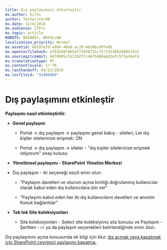 ```yaml
---
title: Dış paylaşımını etkinleştir
ms.author: kirks
author: Techwriter40
ms.date: 12/4/2018
ms.audience: ITPro
ms.topic: article
ROBOTS: NOINDEX, NOFOLLOW
localization_priority: Normal
ms.assetid: 4d197afd-e806-40ad-ac20-4b10bc497edb
ms.openlocfilehash: e7b1b58f0b5bf73d50721cf2715b366280867431
ms.sourcegitcommit: 9d78905c512192ffc4675468abd2efc5f2e4baf4
ms.translationtype: MT
ms.contentlocale: tr-TR
ms.lasthandoff: 04/23/2019
ms.locfileid: "32404069"
---
```

# <a name="enable-external-sharing"></a>Dış paylaşımını etkinleştir

 **Paylaşımı nasıl etkinleştirilir:**
  
- **Genel paylaşım**
    
  - Portal -\> dış paylaşım -\> paylaşımı genel bakış - siteleri, Let dış kişiler sitelerinize erişmek: ON
    
  - Portal -\> dış paylaşım -\> siteler - "dış kişiler sitelerinize erişmek istiyorum" onay kutusu
    
- **Yönetimsel paylaşımı - SharePoint Yönetim Merkezi**
    
- Dış paylaşım - iki seçeneği seçili emin olun:
    
  - "Paylaşım davetleri ve oturum açma kimliği doğrulanmış kullanıcılar olarak kabul eden dış kullanıcılara izin ver"
    
  - "Paylaşımı kabul eden her iki dış kullanıcıların davetleri ve anonim Konuk bağlantılar"
    
- **Tek tek Site koleksiyonları**
    
  - Site koleksiyonları - Select site koleksiyonu söz konusu ve Paylaşım - Şeritten - ı\> ya da paylaşım seçenekleri belirlendiğinde emin olun.
    
Dış paylaşımını açma konusunda ek bilgi için bkz: [dış açmak veya kapatmak için SharePoint çevrimiçi paylaşımı kapatma.](https://go.microsoft.com/fwlink/?linkid=2047681&amp;clcid=0x409)
  

